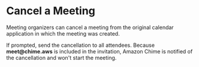 # Cancel a Meeting<a name="cancel-meeting"></a>

Meeting organizers can cancel a meeting from the original calendar application in which the meeting was created\.

If prompted, send the cancellation to all attendees\. Because **meet@chime\.aws** is included in the invitation, Amazon Chime is notified of the cancellation and won't start the meeting\.